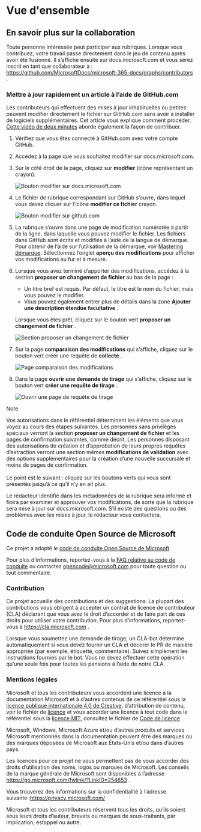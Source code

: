 # <a name="overview"></a>Vue d'ensemble

## <a name="learn-how-to-contribute"></a>En savoir plus sur la collaboration

Toute personne intéressée peut participer aux rubriques. Lorsque vous contribuez, votre travail passe directement dans le jeu de contenu après avoir été fusionné. Il s’affiche ensuite sur docs.microsoft.com et vous serez inscrit en tant que collaborateur à : <https://github.com/MicrosoftDocs/microsoft-365-docs/graphs/contributors> .

### <a name="quickly-update-an-article-using-githubcom"></a>Mettre à jour rapidement un article à l’aide de GitHub.com

Les contributeurs qui effectuent des mises à jour inhabituelles ou petites peuvent modifier directement le fichier sur GitHub.com sans avoir à installer de logiciels supplémentaires. Cet article vous explique comment procéder. [Cette vidéo de deux minutes](https://www.microsoft.com/videoplayer/embed/RE1XQTG) aborde également la façon de contribuer.

1. Vérifiez que vous êtes connecté à GitHub.com avec votre compte GitHub.
2. Accédez à la page que vous souhaitez modifier sur docs.microsoft.com.
3. Sur le côté droit de la page, cliquez sur **modifier** (icône représentant un crayon).

   ![Bouton modifier sur docs.microsoft.com](microsoft-365/media/quick-update-edit.png)

4. Le fichier de rubrique correspondant sur GitHub s’ouvre, dans lequel vous devez cliquer sur l’icône **modifier ce fichier** crayon.

   ![Bouton modifier sur github.com](microsoft-365/media/quick-update-github.png)

5. La rubrique s’ouvre dans une page de modification numérotée à partir de la ligne, dans laquelle vous pouvez modifier le fichier. Les fichiers dans GitHub sont écrits et modifiés à l’aide de la langue de démarque. Pour obtenir de l’aide sur l’utilisation de la démarque, voir [Mastering démarque](https://guides.github.com/features/mastering-markdown/). Sélectionnez l’onglet **aperçu des modifications** pour afficher vos modifications au fur et à mesure.

6. Lorsque vous avez terminé d’apporter des modifications, accédez à la section **proposer un changement de fichier** au bas de la page :

   - Un titre bref est requis. Par défaut, le titre est le nom du fichier, mais vous pouvez le modifier.
   - Vous pouvez également entrer plus de détails dans la zone **Ajouter une description étendue facultative** .

   Lorsque vous êtes prêt, cliquez sur le bouton vert **proposer un changement de fichier** .

   ![Section proposer un changement de fichier](microsoft-365/media/propose-file-change.png)

7. Sur la page **comparaison des modifications** qui s’affiche, cliquez sur le bouton vert créer une requête de **collecte** .

   ![Page comparaison des modifications](microsoft-365/media/comparing-changes-page.png)

8. Dans la page **ouvrir une demande de tirage** qui s’affiche, cliquez sur le bouton vert **créer une requête de tirage** .

   ![Ouvrir une page de requête de tirage](microsoft-365/media/open-a-pull-request-page.png)

> [!NOTE]
> Vos autorisations dans le référentiel déterminent les éléments que vous voyez au cours des étapes suivantes. Les personnes sans privilèges spéciaux verront la section **proposer un changement de fichier** et les pages de confirmation suivantes, comme décrit. Les personnes disposant des autorisations de création et d’approbation de leurs propres requêtes d’extraction verront une section mêmes **modifications de validation** avec des options supplémentaires pour la création d’une nouvelle succursale et moins de pages de confirmation.<br/><br/>Le point est le suivant : cliquez sur les boutons verts qui vous sont présentés jusqu’à ce qu’il n’y en ait plus.

Le rédacteur identifié dans les métadonnées de la rubrique sera informé et finira par examiner et approuver vos modifications, de sorte que la rubrique sera mise à jour sur docs.microsoft.com. S’il existe des questions ou des problèmes avec les mises à jour, le rédacteur vous contactera.

## <a name="microsoft-open-source-code-of-conduct"></a>Code de conduite Open Source de Microsoft

Ce projet a adopté le [code de conduite Open Source de Microsoft](https://opensource.microsoft.com/codeofconduct/).

Pour plus d’informations, reportez-vous à la [FAQ relative au code de conduite](https://opensource.microsoft.com/codeofconduct/faq/) ou contactez [opencode@microsoft.com](mailto:opencode@microsoft.com) pour toute question ou tout commentaire.

### <a name="contributing"></a>Contribution

Ce projet accueille des contributions et des suggestions.  La plupart des contributions vous obligent à accepter un contrat de licence de contributeur (CLA) déclarant que vous avez le droit d’accorder et de faire part de ces droits pour utiliser votre contribution. Pour plus d’informations, reportez-vous à <https://cla.microsoft.com> .

Lorsque vous soumettez une demande de tirage, un CLA-bot détermine automatiquement si vous devez fournir un CLA et décorer le PR de manière appropriée (par exemple, étiquette, commentaire). Suivez simplement les instructions fournies par le bot. Vous ne devez effectuer cette opération qu’une seule fois pour toutes les pensions à l’aide de notre CLA.

### <a name="legal-notices"></a>Mentions légales

Microsoft et tous les contributeurs vous accordent une licence à la documentation Microsoft et à d’autres contenus de ce référentiel sous la [licence publique internationale 4,0 de Creative](https://creativecommons.org/licenses/by/4.0/legalcode), d’attribution de contenu, voir le fichier de [licence](LICENSE) et vous accorder une licence à tout code dans le référentiel sous la [licence MIT](https://opensource.org/licenses/MIT), consultez le fichier de [Code de licence](LICENSE-CODE) .

Microsoft, Windows, Microsoft Azure et/ou d’autres produits et services Microsoft mentionnés dans la documentation peuvent être des marques ou des marques déposées de Microsoft aux États-Unis et/ou dans d’autres pays.

Les licences pour ce projet ne vous permettent pas de vous accorder des droits d’utilisation des noms, logos ou marques de Microsoft. Les conseils de la marque générale de Microsoft sont disponibles à l’adresse <https://go.microsoft.com/fwlink/?LinkID=254653> .

Vous trouverez des informations sur la confidentialité à l’adresse suivante :<https://privacy.microsoft.com/>

Microsoft et tous les contributeurs réservent tous les droits, qu’ils soient sous leurs droits d’auteur, brevets ou marques de sous-traitants, par implication, estoppel ou autre.
